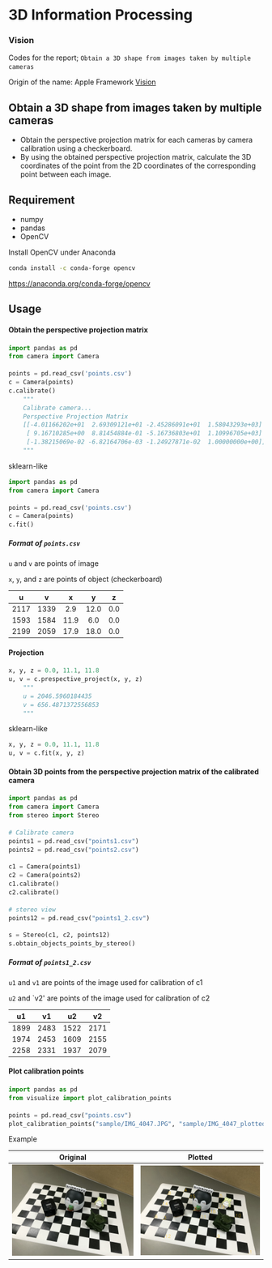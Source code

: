 # 3D Information Processing
### Vision
Codes for the report; `Obtain a 3D shape from images taken by multiple cameras`

Origin of the name: Apple Framework [Vision](https://developer.apple.com/documentation/vision)

## Obtain a 3D shape from images taken by multiple cameras
- Obtain the perspective projection matrix for each cameras by camera calibration using a checkerboard.
- By using the obtained perspective projection matrix, calculate the 3D coordinates of the point from the 2D coordinates of the corresponding point between each image.

## Requirement
- numpy
- pandas
- OpenCV

Install OpenCV under Anaconda
```bash
conda install -c conda-forge opencv
```
https://anaconda.org/conda-forge/opencv

## Usage
#### Obtain the perspective projection matrix

```python
import pandas as pd
from camera import Camera

points = pd.read_csv('points.csv')
c = Camera(points)
c.calibrate()
    """
    Calibrate camera...
    Perspective Projection Matrix
    [[-4.01166202e+01  2.69309121e+01 -2.45286091e+01  1.58043293e+03]
     [ 9.16710285e+00  8.81454884e-01 -5.16736803e+01  1.10996705e+03]
     [-1.38215069e-02 -6.82164706e-03 -1.24927871e-02  1.00000000e+00]]
    """
```

sklearn-like
 ```python
import pandas as pd
from camera import Camera

points = pd.read_csv('points.csv')
c = Camera(points)
c.fit()
```

##### Format of `points.csv`
`u` and `v` are points of image

`x`, `y`, and `z` are points of object (checkerboard)

|   u  |   v  |   x  |   y  |  z  |
|:----:|:----:|:----:|:----:|:---:|
| 2117 | 1339 |  2.9 | 12.0 | 0.0 |
| 1593 | 1584 | 11.9 |  6.0 | 0.0 |
| 2199 | 2059 | 17.9 | 18.0 | 0.0 |

#### Projection

```python
x, y, z = 0.0, 11.1, 11.8
u, v = c.prespective_project(x, y, z)
    """
    u = 2046.5960184435
    v = 656.4871372556853
    """
```

sklearn-like
```python
x, y, z = 0.0, 11.1, 11.8
u, v = c.fit(x, y, z)  
```

#### Obtain 3D points from the perspective projection matrix of the calibrated camera

```python
import pandas as pd
from camera import Camera
from stereo import Stereo

# Calibrate camera
points1 = pd.read_csv("points1.csv")
points2 = pd.read_csv("points2.csv")

c1 = Camera(points1)
c2 = Camera(points2)
c1.calibrate()
c2.calibrate()

# stereo view
points12 = pd.read_csv("points1_2.csv")

s = Stereo(c1, c2, points12)
s.obtain_objects_points_by_stereo()
```

##### Format of `points1_2.csv`
`u1` and `v1` are points of the image used for calibration of c1

`u2` and `v2' are points of the image used for calibration of c2

|  u1  |  v1  |  u2  |  v2  |
|:----:|:----:|:----:|:----:|
| 1899 | 2483 | 1522 | 2171 |
| 1974 | 2453 | 1609 | 2155 |
| 2258 | 2331 | 1937 | 2079 |

#### Plot calibration points
```python
import pandas as pd
from visualize import plot_calibration_points

points = pd.read_csv("points.csv")
plot_calibration_points("sample/IMG_4047.JPG", "sample/IMG_4047_plotted.JPG", points)
```

Example

Original | Plotted
:-------:|:-------:
![original](sample/IMG_4047.JPG) | ![plotted](sample/IMG_4047_plotted.JPG)
